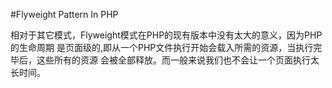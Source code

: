#Flyweight Pattern In PHP

相对于其它模式，Flyweight模式在PHP的现有版本中没有太大的意义，因为PHP的生命周期
是页面级的,即从一个PHP文件执行开始会载入所需的资源，当执行完毕后，这些所有的资源
会被全部释放。而一般来说我们也不会让一个页面执行太长时间。

